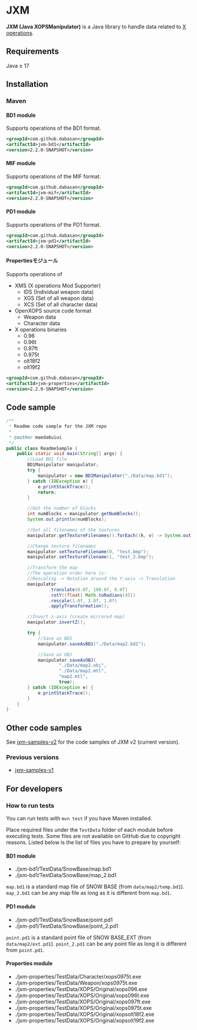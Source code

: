 # JXM

**JXM (Java XOPSManipulator)** is a Java library to handle data related to [X operations](https://hp.vector.co.jp/authors/VA022962/xops/).

## Requirements

Java ≥ 17

## Installation

### Maven

#### BD1 module

Supports operations of the BD1 format.

```xml
<groupId>com.github.dabasan</groupId>
<artifactId>jxm-bd1</artifactId>
<version>2.2.0-SNAPSHOT</version>
```

#### MIF module

Supports operations of the MIF format.

```xml
<groupId>com.github.dabasan</groupId>
<artifactId>jxm-mif</artifactId>
<version>2.2.0-SNAPSHOT</version>
```

#### PD1 module

Supports operations of the PD1 format.

```xml
<groupId>com.github.dabasan</groupId>
<artifactId>jxm-pd1</artifactId>
<version>2.2.0-SNAPSHOT</version>
```

#### Propertiesモジュール

Supports operations of

- XMS (X operations Mod Supporter)
  - IDS (Individual weapon data)
  - XGS (Set of all weapon data)
  - XCS (Set of all character data)
- OpenXOPS source code format
  - Weapon data
  - Character data
- X operations binaries
  - 0.96
  - 0.96t
  - 0.97ft
  - 0.975t
  - olt18f2
  - olt19f2

```xml
<groupId>com.github.dabasan</groupId>
<artifactId>jxm-properties</artifactId>
<version>2.2.0-SNAPSHOT</version>
```

## Code sample

```java
/**
 * Readme code sample for the JXM repo
 *
 * @author maeda6uiui
 */
public class ReadmeSample {
    public static void main(String[] args) {
        //Load BD1 file
        BD1Manipulator manipulator;
        try {
            manipulator = new BD1Manipulator("./Data/map.bd1");
        } catch (IOException e) {
            e.printStackTrace();
            return;
        }

        //Get the number of blocks
        int numBlocks = manipulator.getNumBlocks();
        System.out.println(numBlocks);

        //Get all filenames of the textures
        manipulator.getTextureFilenames().forEach((k, v) -> System.out.printf("%d: %s\n", k, v));

        //Change texture filenames
        manipulator.setTextureFilename(0, "test.bmp");
        manipulator.setTextureFilename(1, "test_2.bmp");

        //Transform the map
        //The operation order here is:
        //Rescaling -> Rotation around the Y-axis -> Translation
        manipulator
                .translate(0.0f, 100.0f, 0.0f)
                .rotY((float) Math.toRadians(45))
                .rescale(1.0f, 2.0f, 1.0f)
                .applyTransformation();

        //Invert z-axis (create mirrored map)
        manipulator.invertZ();

        try {
            //Save as BD1
            manipulator.saveAsBD1("./Data/map2.bd1");

            //Save as OBJ
            manipulator.saveAsOBJ(
                    "./Data/map2.obj",
                    "./Data/map2.mtl",
                    "map2.mtl",
                    true);
        } catch (IOException e) {
            e.printStackTrace();
        }
    }
}
```

## Other code samples

See [jxm-samples-v2](https://github.com/maeda6uiui/jxm-samples-v2) for the code samples of JXM v2 (current version).

### Previous versions

- [jxm-samples-v1](https://github.com/maeda6uiui/jxm-samples-v1)

## For developers

### How to run tests

You can run tests with `mvn test` if you have Maven installed.

Place required files under the `TestData` folder of each module before executing tests.
Some files are not available on GitHub due to copyright reasons.
Listed below is the list of files you have to prepare by yourself:

#### BD1 module

- ./jxm-bd1/TestData/SnowBase/map.bd1
- ./jxm-bd1/TestData/SnowBase/map_2.bd1

`map.bd1` is a standard map file of SNOW BASE (from `data/map2/temp.bd1`).
`map_2.bd1` can be any map file as long as it is different from `map.bd1`.

#### PD1 module

- ./jxm-pd1/TestData/SnowBase/point.pd1
- ./jxm-pd1/TestData/SnowBase/point_2.pd1

`point.pd1` is a standard point file of SNOW BASE_EXT (from `data/map2/ext.pd1`).
`point_2.pd1` can be any point file as long it is different from `point.pd1`. 

#### Properties module

- ./jxm-properties/TestData/Character/xops0975t.exe
- ./jxm-properties/TestData/Weapon/xops0975t.exe
- ./jxm-properties/TestData/XOPS/Original/xops096.exe
- ./jxm-properties/TestData/XOPS/Original/xops096t.exe
- ./jxm-properties/TestData/XOPS/Original/xops097ft.exe
- ./jxm-properties/TestData/XOPS/Original/xops0975t.exe
- ./jxm-properties/TestData/XOPS/Original/xopsolt18f2.exe
- ./jxm-properties/TestData/XOPS/Original/xopsolt19f2.exe

